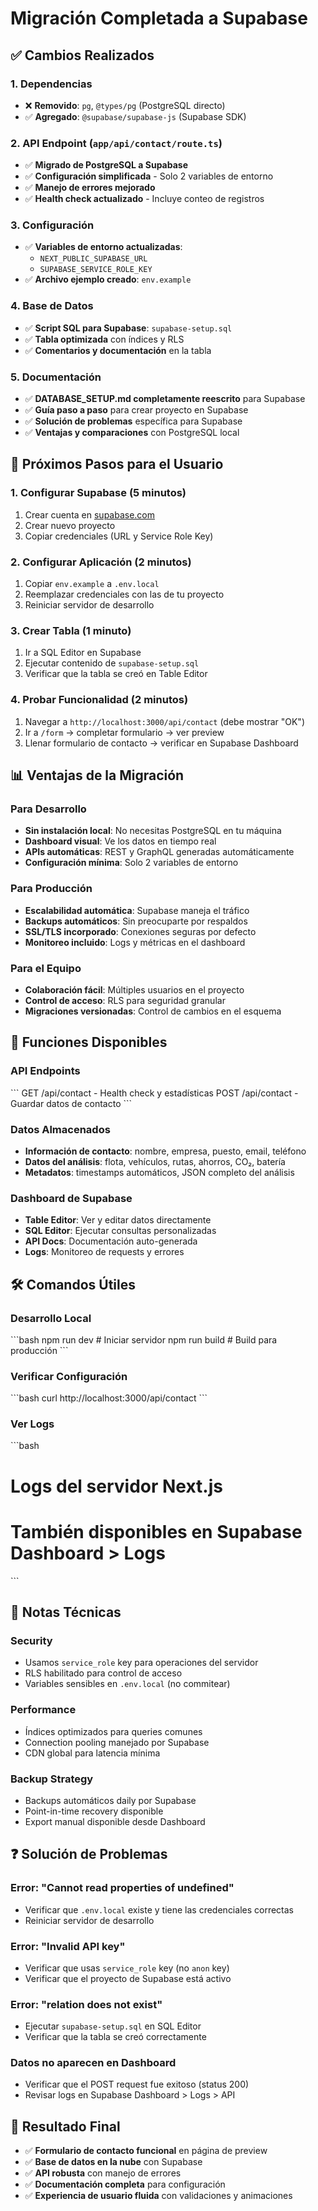 # Migración Completada a Supabase

## ✅ Cambios Realizados

### 1. Dependencias
- ❌ **Removido**: `pg`, `@types/pg` (PostgreSQL directo)
- ✅ **Agregado**: `@supabase/supabase-js` (Supabase SDK)

### 2. API Endpoint (`app/api/contact/route.ts`)
- ✅ **Migrado de PostgreSQL a Supabase**
- ✅ **Configuración simplificada** - Solo 2 variables de entorno
- ✅ **Manejo de errores mejorado**
- ✅ **Health check actualizado** - Incluye conteo de registros

### 3. Configuración
- ✅ **Variables de entorno actualizadas**:
  - `NEXT_PUBLIC_SUPABASE_URL`
  - `SUPABASE_SERVICE_ROLE_KEY`
- ✅ **Archivo ejemplo creado**: `env.example`

### 4. Base de Datos
- ✅ **Script SQL para Supabase**: `supabase-setup.sql`
- ✅ **Tabla optimizada** con índices y RLS
- ✅ **Comentarios y documentación** en la tabla

### 5. Documentación
- ✅ **DATABASE_SETUP.md completamente reescrito** para Supabase
- ✅ **Guía paso a paso** para crear proyecto en Supabase
- ✅ **Solución de problemas** específica para Supabase
- ✅ **Ventajas y comparaciones** con PostgreSQL local

## 🚀 Próximos Pasos para el Usuario

### 1. Configurar Supabase (5 minutos)
1. Crear cuenta en [supabase.com](https://supabase.com)
2. Crear nuevo proyecto
3. Copiar credenciales (URL y Service Role Key)

### 2. Configurar Aplicación (2 minutos)
1. Copiar `env.example` a `.env.local`
2. Reemplazar credenciales con las de tu proyecto
3. Reiniciar servidor de desarrollo

### 3. Crear Tabla (1 minuto)
1. Ir a SQL Editor en Supabase
2. Ejecutar contenido de `supabase-setup.sql`
3. Verificar que la tabla se creó en Table Editor

### 4. Probar Funcionalidad (2 minutos)
1. Navegar a `http://localhost:3000/api/contact` (debe mostrar "OK")
2. Ir a `/form` → completar formulario → ver preview
3. Llenar formulario de contacto → verificar en Supabase Dashboard

## 📊 Ventajas de la Migración

### Para Desarrollo
- **Sin instalación local**: No necesitas PostgreSQL en tu máquina
- **Dashboard visual**: Ve los datos en tiempo real
- **APIs automáticas**: REST y GraphQL generadas automáticamente
- **Configuración mínima**: Solo 2 variables de entorno

### Para Producción
- **Escalabilidad automática**: Supabase maneja el tráfico
- **Backups automáticos**: Sin preocuparte por respaldos
- **SSL/TLS incorporado**: Conexiones seguras por defecto
- **Monitoreo incluido**: Logs y métricas en el dashboard

### Para el Equipo
- **Colaboración fácil**: Múltiples usuarios en el proyecto
- **Control de acceso**: RLS para seguridad granular
- **Migraciones versionadas**: Control de cambios en el esquema

## 🔧 Funciones Disponibles

### API Endpoints
\`\`\`
GET  /api/contact - Health check y estadísticas
POST /api/contact - Guardar datos de contacto
\`\`\`

### Datos Almacenados
- **Información de contacto**: nombre, empresa, puesto, email, teléfono
- **Datos del análisis**: flota, vehículos, rutas, ahorros, CO₂, batería
- **Metadatos**: timestamps automáticos, JSON completo del análisis

### Dashboard de Supabase
- **Table Editor**: Ver y editar datos directamente
- **SQL Editor**: Ejecutar consultas personalizadas
- **API Docs**: Documentación auto-generada
- **Logs**: Monitoreo de requests y errores

## 🛠️ Comandos Útiles

### Desarrollo Local
\`\`\`bash
npm run dev                    # Iniciar servidor
npm run build                  # Build para producción
\`\`\`

### Verificar Configuración
\`\`\`bash
curl http://localhost:3000/api/contact
\`\`\`

### Ver Logs
\`\`\`bash
# Logs del servidor Next.js
# También disponibles en Supabase Dashboard > Logs
\`\`\`

## 📝 Notas Técnicas

### Security
- Usamos `service_role` key para operaciones del servidor
- RLS habilitado para control de acceso
- Variables sensibles en `.env.local` (no commitear)

### Performance
- Índices optimizados para queries comunes
- Connection pooling manejado por Supabase
- CDN global para latencia mínima

### Backup Strategy
- Backups automáticos daily por Supabase
- Point-in-time recovery disponible
- Export manual disponible desde Dashboard

## ❓ Solución de Problemas

### Error: "Cannot read properties of undefined"
- Verificar que `.env.local` existe y tiene las credenciales correctas
- Reiniciar servidor de desarrollo

### Error: "Invalid API key"  
- Verificar que usas `service_role` key (no `anon` key)
- Verificar que el proyecto de Supabase está activo

### Error: "relation does not exist"
- Ejecutar `supabase-setup.sql` en SQL Editor
- Verificar que la tabla se creó correctamente

### Datos no aparecen en Dashboard
- Verificar que el POST request fue exitoso (status 200)
- Revisar logs en Supabase Dashboard > Logs > API

## 🎯 Resultado Final

- ✅ **Formulario de contacto funcional** en página de preview
- ✅ **Base de datos en la nube** con Supabase
- ✅ **API robusta** con manejo de errores
- ✅ **Documentación completa** para configuración
- ✅ **Experiencia de usuario fluida** con validaciones y animaciones
